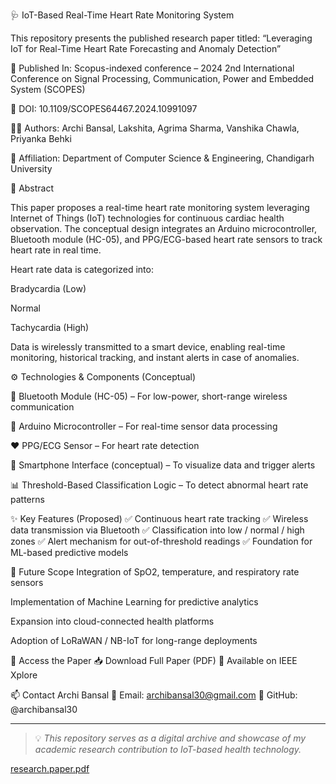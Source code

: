 🩺 IoT-Based Real-Time Heart Rate Monitoring System

This repository presents the published research paper titled:
“Leveraging IoT for Real-Time Heart Rate Forecasting and Anomaly Detection”

📄 Published In: Scopus-indexed conference – 2024 2nd International Conference on Signal Processing, Communication, Power and Embedded System (SCOPES)

🧾 DOI: 10.1109/SCOPES64467.2024.10991097

👨‍🔬 Authors: Archi Bansal, Lakshita, Agrima Sharma, Vanshika Chawla, Priyanka Behki

🏫 Affiliation: Department of Computer Science & Engineering, Chandigarh University

📘 Abstract

This paper proposes a real-time heart rate monitoring system leveraging Internet of Things (IoT) technologies for continuous cardiac health observation. The conceptual design integrates an Arduino microcontroller, Bluetooth module (HC-05), and PPG/ECG-based heart rate sensors to track heart rate in real time.

Heart rate data is categorized into:

Bradycardia (Low)

Normal

Tachycardia (High)

Data is wirelessly transmitted to a smart device, enabling real-time monitoring, historical tracking, and instant alerts in case of anomalies.

⚙️ Technologies & Components (Conceptual)

📶 Bluetooth Module (HC-05) – For low-power, short-range wireless communication

🧠 Arduino Microcontroller – For real-time sensor data processing

❤️ PPG/ECG Sensor – For heart rate detection

📱 Smartphone Interface (conceptual) – To visualize data and trigger alerts

📊 Threshold-Based Classification Logic – To detect abnormal heart rate patterns

✨ Key Features (Proposed)
✅ Continuous heart rate tracking
✅ Wireless data transmission via Bluetooth
✅ Classification into low / normal / high zones
✅ Alert mechanism for out-of-threshold readings
✅ Foundation for ML-based predictive models

🔬 Future Scope
Integration of SpO2, temperature, and respiratory rate sensors

Implementation of Machine Learning for predictive analytics

Expansion into cloud-connected health platforms

Adoption of LoRaWAN / NB-IoT for long-range deployments

📄 Access the Paper
📥 Download Full Paper (PDF)
🔗 Available on IEEE Xplore

📫 Contact
Archi Bansal
📧 Email: archibansal30@gmail.com
🐙 GitHub: @archibansal30



---

> 💡 _This repository serves as a digital archive and showcase of my academic research contribution to IoT-based health technology._

[research.paper.pdf](https://github.com/user-attachments/files/20366386/research.paper.pdf)

